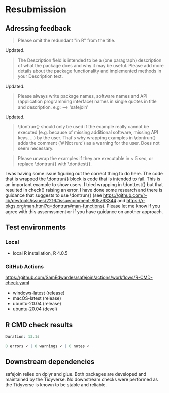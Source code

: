 # Resubmission

## Adressing feedback

> Please omit the redundant "in R" from the title.

Updated.

> The Description field is intended to be a (one paragraph) description of
> what the package does and why it may be useful.
> Please add more details about the package functionality and implemented
> methods in your Description text.

Updated.

> Please always write package names, software names and API (application
> programming interface) names in single quotes in title and description.
> e.g: --> 'safejoin'

Updated.

> \dontrun{} should only be used if the example really cannot be executed
> (e.g. because of missing additional software, missing API keys, ...) by
> the user. That's why wrapping examples in \dontrun{} adds the comment
> ('# Not run:') as a warning for the user.
> Does not seem necessary.

> Please unwrap the examples if they are executable in < 5 sec, or replace
> \dontrun{} with \donttest{}.

I was having some issue figuring out the correct thing to do here. The code that
is wrapped the \dontrun{} block is code that is intended to fail. This is an 
important example to show users. I tried wrapping in \donttest{} but that resulted
in check() raising an error. I have done some research and there is guidance that
suggests to use \dontrun{} (see
https://github.com/r-lib/devtools/issues/2216#issuecomment-805763344 and
https://r-pkgs.org/man.html?q=dontrun#man-functions). Please let me know if you
agree with this assemssment or if you have guidance on another approach.

## Test environments

### Local

* local R installation, R 4.0.5

### GitHub Actions

https://github.com/SamEdwardes/safejoin/actions/workflows/R-CMD-check.yaml

* windows-latest (release)
* macOS-latest (release)
* ubuntu-20.04 (release)
* ubuntu-20.04 (devel)

## R CMD check results

```r
Duration: 13.1s

0 errors ✓ | 0 warnings ✓ | 0 notes ✓
```

## Downstream dependencies

safejoin relies on dplyr and glue. Both packages are developed and maintained by the Tidyverse. No downstream checks were performed as the Tidyverse is known to be stable and reliable.